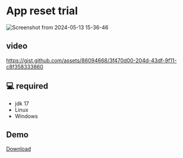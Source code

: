 # App reset trial
![Screenshot from 2024-05-13 15-36-46](https://github.com/XGilmar/JetBrains-reset-trial-app/assets/86094668/a1fd23ff-209b-4e43-8b0f-8d902f3274f6)

## video
https://gist.github.com/assets/86094668/3f470d00-204d-43df-9f11-c8f358333860

## 💻 required
- jdk 17
- Linux
- Windows

## Demo
[Download](target/reset-trial-app-1.0-jar-with-dependencies.jar?raw=true)
